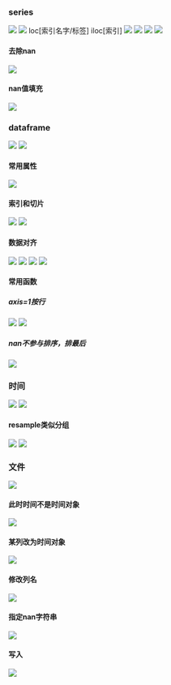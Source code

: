 <!--
 * @Author: guanjiajun www.guanjiajun@ewake.com
 * @Date: 2023-07-04 11:10:22
 * @LastEditors: guanjiajun www.guanjiajun@ewake.com
 * @LastEditTime: 2023-07-06 14:25:38
 * @FilePath: \studys\programming\量化，数据分析\pandas\tips.md
 * @Description: 这是默认设置,请设置`customMade`, 打开koroFileHeader查看配置 进行设置: https://github.com/OBKoro1/koro1FileHeader/wiki/%E9%85%8D%E7%BD%AE##
-->
### series
![](images/img-2023-07-04-15-32-06.png)
![](images/img-2023-07-04-15-34-58.png)
loc[索引名字/标签] iloc[索引]
![](images/img-2023-07-04-15-41-22.png)
![](images/img-2023-07-04-15-41-49.png)
![](images/img-2023-07-04-15-44-28.png)
![](images/img-2023-07-04-15-47-50.png)
#### 去除nan
![](images/img-2023-07-04-15-50-42.png)
#### nan值填充
![](images/img-2023-07-04-15-51-22.png)

### dataframe
![](images/img-2023-07-04-15-55-34.png)
![](images/img-2023-07-04-17-11-02.png)
#### 常用属性
![](images/img-2023-07-04-17-14-17.png)
#### 索引和切片
![](images/img-2023-07-04-17-25-45.png)
![](images/img-2023-07-04-17-24-23.png)
#### 数据对齐
![](images/img-2023-07-04-17-27-32.png)
![](images/img-2023-07-04-17-29-58.png)
![](images/img-2023-07-04-17-30-45.png)
![](images/img-2023-07-04-17-32-15.png)
#### 常用函数
##### axis=1按行
![](images/img-2023-07-04-17-34-37.png)
![](images/img-2023-07-04-17-36-40.png)
##### nan不参与排序，排最后
![](images/img-2023-07-04-17-38-14.png)
### 时间
![](images/img-2023-07-04-17-46-29.png)
![](images/img-2023-07-04-17-52-25.png)
#### resample类似分组
![](images/img-2023-07-04-17-56-36.png)
![](images/img-2023-07-04-17-59-16.png)
### 文件
![](images/img-2023-07-04-18-06-41.png)
#### 此时时间不是时间对象
![](images/img-2023-07-04-18-03-19.png)
#### 某列改为时间对象 
![](images/img-2023-07-04-18-04-45.png)
#### 修改列名
![](images/img-2023-07-04-18-07-53.png)
#### 指定nan字符串
![](images/img-2023-07-04-18-12-00.png)
#### 写入
![](images/img-2023-07-04-18-13-02.png)